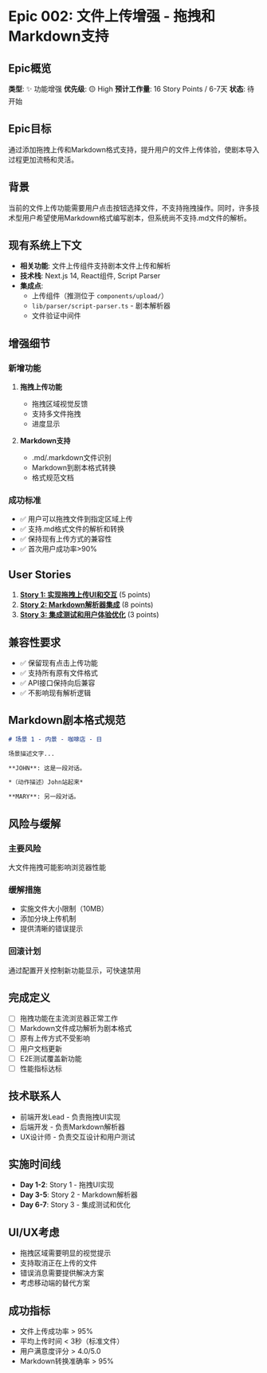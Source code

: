 # Epic 002: 文件上传增强 - 拖拽和Markdown支持

## Epic概览

**类型**: ✨ 功能增强
**优先级**: 🟡 High
**预计工作量**: 16 Story Points / 6-7天
**状态**: 待开始

## Epic目标

通过添加拖拽上传和Markdown格式支持，提升用户的文件上传体验，使剧本导入过程更加流畅和灵活。

## 背景

当前的文件上传功能需要用户点击按钮选择文件，不支持拖拽操作。同时，许多技术型用户希望使用Markdown格式编写剧本，但系统尚不支持.md文件的解析。

## 现有系统上下文

- **相关功能**: 文件上传组件支持剧本文件上传和解析
- **技术栈**: Next.js 14, React组件, Script Parser
- **集成点**:
  - 上传组件（推测位于 `components/upload/`）
  - `lib/parser/script-parser.ts` - 剧本解析器
  - 文件验证中间件

## 增强细节

### 新增功能
1. **拖拽上传功能**
   - 拖拽区域视觉反馈
   - 支持多文件拖拽
   - 进度显示

2. **Markdown支持**
   - .md/.markdown文件识别
   - Markdown到剧本格式转换
   - 格式规范文档

### 成功标准
- ✅ 用户可以拖拽文件到指定区域上传
- ✅ 支持.md格式文件的解析和转换
- ✅ 保持现有上传方式的兼容性
- ✅ 首次用户成功率>90%

## User Stories

1. **[Story 1: 实现拖拽上传UI和交互](story-1-drag-drop-ui.md)** (5 points)
2. **[Story 2: Markdown解析器集成](story-2-markdown-parser.md)** (8 points)
3. **[Story 3: 集成测试和用户体验优化](story-3-integration-test.md)** (3 points)

## 兼容性要求

- ✅ 保留现有点击上传功能
- ✅ 支持所有原有文件格式
- ✅ API接口保持向后兼容
- ✅ 不影响现有解析逻辑

## Markdown剧本格式规范

```markdown
# 场景 1 - 内景 - 咖啡店 - 日

场景描述文字...

**JOHN**: 这是一段对话。

*（动作描述）John站起来*

**MARY**: 另一段对话。
```

## 风险与缓解

### 主要风险
大文件拖拽可能影响浏览器性能

### 缓解措施
- 实施文件大小限制（10MB）
- 添加分块上传机制
- 提供清晰的错误提示

### 回滚计划
通过配置开关控制新功能显示，可快速禁用

## 完成定义

- [ ] 拖拽功能在主流浏览器正常工作
- [ ] Markdown文件成功解析为剧本格式
- [ ] 原有上传方式不受影响
- [ ] 用户文档更新
- [ ] E2E测试覆盖新功能
- [ ] 性能指标达标

## 技术联系人

- 前端开发Lead - 负责拖拽UI实现
- 后端开发 - 负责Markdown解析器
- UX设计师 - 负责交互设计和用户测试

## 实施时间线

- **Day 1-2**: Story 1 - 拖拽UI实现
- **Day 3-5**: Story 2 - Markdown解析器
- **Day 6-7**: Story 3 - 集成测试和优化

## UI/UX考虑

- 拖拽区域需要明显的视觉提示
- 支持取消正在上传的文件
- 错误消息需要提供解决方案
- 考虑移动端的替代方案

## 成功指标

- 文件上传成功率 > 95%
- 平均上传时间 < 3秒（标准文件）
- 用户满意度评分 > 4.0/5.0
- Markdown转换准确率 > 95%
